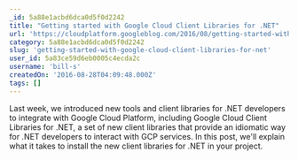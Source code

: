 ```yaml
---
_id: 5a88e1acbd6dca0d5f0d2242
title: "Getting started with Google Cloud Client Libraries for .NET"
url: 'https://cloudplatform.googleblog.com/2016/08/getting-started-with-Google-Cloud-Client-Libraries-for-.NET.html'
category: 5a88e1acbd6dca0d5f0d2242
slug: 'getting-started-with-google-cloud-client-libraries-for-net'
user_id: 5a83ce59d6eb0005c4ecda2c
username: 'bill-s'
createdOn: '2016-08-28T04:09:48.000Z'
tags: []
---
```


Last week, we introduced new tools and client libraries for .NET developers to integrate with Google Cloud Platform, including Google Cloud Client Libraries for .NET, a set of new client libraries that provide an idiomatic way for .NET developers to interact with GCP services. In this post, we'll explain what it takes to install the new client libraries for .NET in your project.
